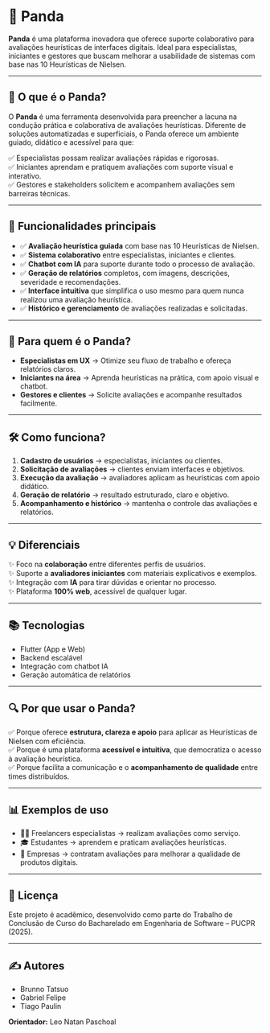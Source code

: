 # 🐼 Panda

**Panda** é uma plataforma inovadora que oferece suporte colaborativo para avaliações heurísticas de interfaces digitais. Ideal para especialistas, iniciantes e gestores que buscam melhorar a usabilidade de sistemas com base nas 10 Heurísticas de Nielsen.

---

## 🚀 O que é o Panda?

O **Panda** é uma ferramenta desenvolvida para preencher a lacuna na condução prática e colaborativa de avaliações heurísticas. Diferente de soluções automatizadas e superficiais, o Panda oferece um ambiente guiado, didático e acessível para que:

✅ Especialistas possam realizar avaliações rápidas e rigorosas.  
✅ Iniciantes aprendam e pratiquem avaliações com suporte visual e interativo.  
✅ Gestores e stakeholders solicitem e acompanhem avaliações sem barreiras técnicas.

---

## 🎯 Funcionalidades principais

- ✅ **Avaliação heurística guiada** com base nas 10 Heurísticas de Nielsen.  
- ✅ **Sistema colaborativo** entre especialistas, iniciantes e clientes.  
- ✅ **Chatbot com IA** para suporte durante todo o processo de avaliação.  
- ✅ **Geração de relatórios** completos, com imagens, descrições, severidade e recomendações.  
- ✅ **Interface intuitiva** que simplifica o uso mesmo para quem nunca realizou uma avaliação heurística.  
- ✅ **Histórico e gerenciamento** de avaliações realizadas e solicitadas.

---

## 👤 Para quem é o Panda?

- **Especialistas em UX** → Otimize seu fluxo de trabalho e ofereça relatórios claros.  
- **Iniciantes na área** → Aprenda heurísticas na prática, com apoio visual e chatbot.  
- **Gestores e clientes** → Solicite avaliações e acompanhe resultados facilmente.

---

## 🛠️ Como funciona?

1. **Cadastro de usuários** → especialistas, iniciantes ou clientes.  
2. **Solicitação de avaliações** → clientes enviam interfaces e objetivos.  
3. **Execução da avaliação** → avaliadores aplicam as heurísticas com apoio didático.  
4. **Geração de relatório** → resultado estruturado, claro e objetivo.  
5. **Acompanhamento e histórico** → mantenha o controle das avaliações e relatórios.

---

## 💡 Diferenciais

✨ Foco na **colaboração** entre diferentes perfis de usuários.  
✨ Suporte a **avaliadores iniciantes** com materiais explicativos e exemplos.  
✨ Integração com **IA** para tirar dúvidas e orientar no processo.  
✨ Plataforma **100% web**, acessível de qualquer lugar.

---

## 📚 Tecnologias

- Flutter (App e Web)  
- Backend escalável  
- Integração com chatbot IA  
- Geração automática de relatórios

---

## 🔍 Por que usar o Panda?

✅ Porque oferece **estrutura, clareza e apoio** para aplicar as Heurísticas de Nielsen com eficiência.  
✅ Porque é uma plataforma **acessível e intuitiva**, que democratiza o acesso à avaliação heurística.  
✅ Porque facilita a comunicação e o **acompanhamento de qualidade** entre times distribuídos.

---

## 📊 Exemplos de uso

- 👨‍💻 Freelancers especialistas → realizam avaliações como serviço.  
- 🎓 Estudantes → aprendem e praticam avaliações heurísticas.  
- 🏢 Empresas → contratam avaliações para melhorar a qualidade de produtos digitais.

---

## 📄 Licença

Este projeto é acadêmico, desenvolvido como parte do Trabalho de Conclusão de Curso do Bacharelado em Engenharia de Software – PUCPR (2025).

---

## ✍️ Autores

- Brunno Tatsuo  
- Gabriel Felipe  
- Tiago Paulin  

**Orientador:** Leo Natan Paschoal
